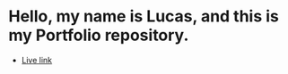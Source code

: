 # Hello, my name is Lucas, and this is my Portfolio repository.

- [Live link](https://lucascantao.vercel.app)